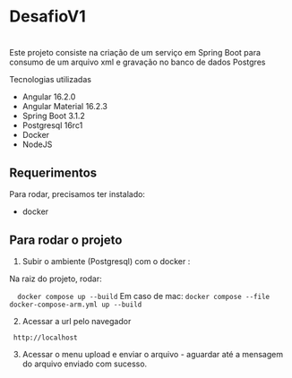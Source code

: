 # DesafioV1
#
Este projeto consiste na criação de um serviço em Spring Boot para consumo de um arquivo xml e gravação no banco de dados Postgres


Tecnologias utilizadas
* Angular 16.2.0
* Angular Material 16.2.3
* Spring Boot 3.1.2
* Postgresql 16rc1 
* Docker
* NodeJS

## Requerimentos

Para rodar, precisamos ter instalado:

* docker

## Para rodar o projeto

1. Subir o ambiente (Postgresql) com o docker :

Na raiz do projeto, rodar:

``  docker compose up --build``
Em caso de mac:
``` docker compose --file docker-compose-arm.yml up --build ```

2. Acessar a url pelo navegador

`` http://localhost``

3. Acessar o menu upload e enviar o arquivo - aguardar até a mensagem do arquivo enviado com sucesso.
